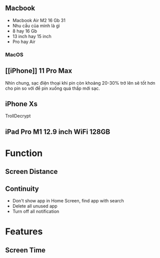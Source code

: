 ## Macbook

- Macbook Air M2 16 Gb 31
- Nhu cầu của mình là gì
- 8 hay 16 Gb
- 13 inch hay 15 inch 
- Pro hay Air

### MacOS

## [[iPhone]] 11 Pro Max

Nhìn chung, sạc điện thoại khi pin còn khoảng 20-30% trở lên sẽ tốt hơn cho pin so với để pin xuống quá thấp mới sạc.
## iPhone Xs

TrollDecrypt

## iPad Pro M1 12.9 inch WiFi 128GB

# Function
## Screen Distance

## Continuity

- Don't show app in Home Screen, find app with search
- Delete all unused app
- Turn off all notification

# Features

## Screen Time